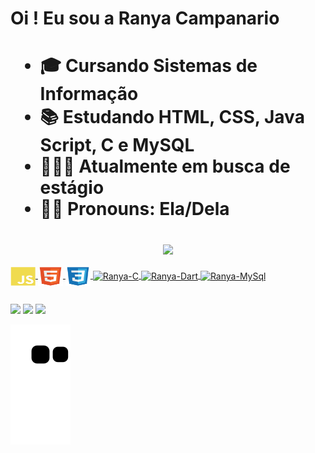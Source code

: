 <h1> Oi ! Eu sou a Ranya Campanario <h1>

-  🎓 Cursando Sistemas de Informação
-  📚 Estudando HTML, CSS, Java Script, C e MySQL 
-  👩🏽‍💻 Atualmente em busca de estágio 
-  👩🏽 Pronouns: Ela/Dela
#
<div align="center">
  <a href="https://github.com/ranyacmp">
  <img height="170em" src="https://github-readme-stats.vercel.app/api/top-langs/?username=ranyacmp&layout=compact&langs_count=7&theme=dark"/>
</div>
<div style="display: inline_block"><br>
  <img align="center" alt="Ranya-Js" height="30" width="40" src="https://raw.githubusercontent.com/devicons/devicon/master/icons/javascript/javascript-plain.svg">
  <img align="center" alt="Ranya-HTML" height="30" width="40" src="https://raw.githubusercontent.com/devicons/devicon/master/icons/html5/html5-original.svg">
  <img align="center" alt="Rafa-CSS" height="30" width="40" src="https://raw.githubusercontent.com/devicons/devicon/master/icons/css3/css3-original.svg">
  <img align="center" alt="Ranya-C" height="30" width="40" src="https://cdn.jsdelivr.net/gh/devicons/devicon/icons/c/c-original.svg">
  <img align="center" alt="Ranya-Dart" height="30" width="40" src="https://cdn.jsdelivr.net/gh/devicons/devicon/icons/dart/dart-original.svg">
  <img align="center" alt="Ranya-MySql" height="30" width="40" src="https://cdn.jsdelivr.net/gh/devicons/devicon/icons/mysql/mysql-original.svg">
</div>


##

<div> 

<a href="mailto:ranyacmp2018@gmail.com" target="_blank"><img src="https://img.shields.io/badge/Gmail-D14836?style=for-the-badge&logo=gmail&logoColor=white" target="_blank"></a>
<a href="https://www.linkedin.com/in/ranya-campanario" target="_blank"><img src="https://img.shields.io/badge/-LinkedIn-%230077B5?style=for-the-badge&logo=linkedin&logoColor=white" target="_blank"></a> 
<a href="https://instagram.com/ranyacmp" target="_blank"><img src="https://img.shields.io/badge/-Instagram-%23E4405F?style=for-the-badge&logo=instagram&logoColor=white" target="_blank"></a>

 
  ![Snake animation](https://github.com/rafaballerini/rafaballerini/blob/output/github-contribution-grid-snake.svg)
</div>
